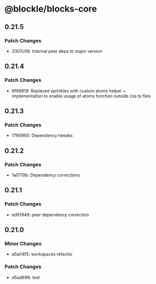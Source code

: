 # @blockle/blocks-core

## 0.21.5

### Patch Changes

- 3307c08: Internal peer deps to major version

## 0.21.4

### Patch Changes

- 6f69819: Replaced sprinkles with custom atoms helper + implementation to enable usage of atoms function outside css.ts files

## 0.21.3

### Patch Changes

- 1790960: Dependency tweaks

## 0.21.2

### Patch Changes

- 1a0719b: Dependency corrections

## 0.21.1

### Patch Changes

- ed91949: peer dependency correction

## 0.21.0

### Minor Changes

- a5a04f5: workspaces refactor

### Patch Changes

- d5ad698: test
